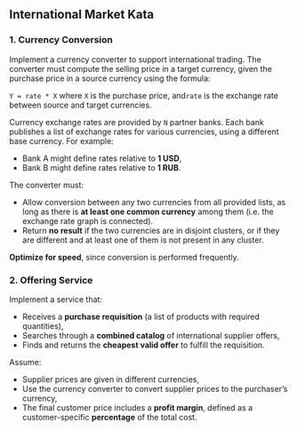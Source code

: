 ## International Market Kata

### 1. Currency Conversion

Implement a currency converter to support international trading. The converter must compute the selling price in a target currency, given the purchase price in a source currency using the formula:

`Y = rate * X` where `X` is the purchase price,  and`rate` is the exchange rate between source and target currencies.

Currency exchange rates are provided by `N` partner banks. Each bank publishes a list of exchange rates for various currencies, using a different base currency. For example:

- Bank A might define rates relative to **1 USD**,
- Bank B might define rates relative to **1 RUB**.

The converter must:

- Allow conversion between any two currencies from all provided lists, as long as there is **at least one common currency** among them (i.e. the exchange rate graph is connected).
- Return **no result** if the two currencies are in disjoint clusters, or if they are different and at least one of them is not present in any cluster.

**Optimize for speed**, since conversion is performed frequently.


### 2. Offering Service

Implement a service that:

- Receives a **purchase requisition** (a list of products with required quantities),
- Searches through a **combined catalog** of international supplier offers,
- Finds and returns the **cheapest valid offer** to fulfill the requisition.

Assume:

- Supplier prices are given in different currencies,
- Use the currency converter to convert supplier prices to the purchaser’s currency,
- The final customer price includes a **profit margin**, defined as a customer-specific **percentage** of the total cost.